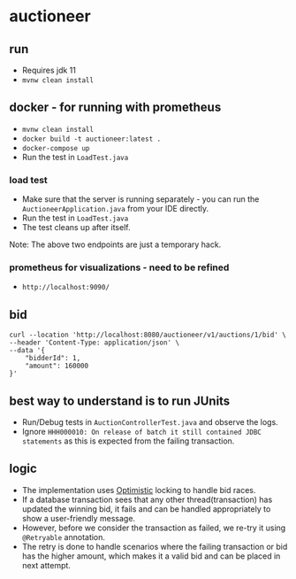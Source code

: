 # auctioneer

## run
- Requires jdk 11
- ```mvnw clean install```

## docker - for running with prometheus
- ```mvnw clean install```
- ```docker build -t auctioneer:latest .```
- ```docker-compose up```
- Run the test in ```LoadTest.java```

### load test
- Make sure that the server is running separately - you can run the ```AuctioneerApplication.java``` from your IDE directly.
- Run the test in ```LoadTest.java```
- The test cleans up after itself.

Note: The above two endpoints are just a temporary hack.

### prometheus for visualizations - need to be refined
- ```http://localhost:9090/```

## bid
```curl
curl --location 'http://localhost:8080/auctioneer/v1/auctions/1/bid' \
--header 'Content-Type: application/json' \
--data '{
    "bidderId": 1,
    "amount": 160000
}'
```

## best way to understand is to run JUnits
- Run/Debug tests in ```AuctionControllerTest.java``` and observe the logs.
- Ignore ```HHH000010: On release of batch it still contained JDBC statements``` as this is expected from the failing transaction.

## logic
- The implementation uses [Optimistic](https://stackoverflow.com/a/58952004) locking to handle bid races.
- If a database transaction sees that any other thread(transaction) has updated the winning bid, it fails and can be handled appropriately to show a user-friendly message.
- However, before we consider the transaction as failed, we re-try it using ```@Retryable``` annotation.
- The retry is done to handle scenarios where the failing transaction or bid has the higher amount, which makes it a valid bid and can be placed in next attempt.

